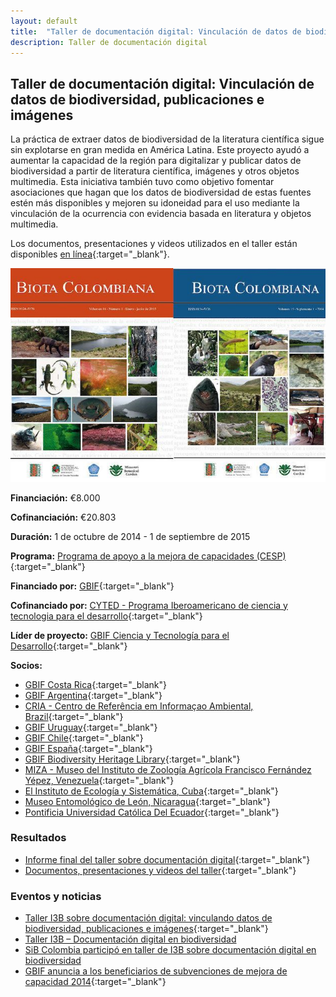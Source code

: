 ```yaml
---
layout: default
title:  "Taller de documentación digital: Vinculación de datos de biodiversidad, publicaciones e imágenes"
description: Taller de documentación digital
---
```


## Taller de documentación digital: Vinculación de datos de biodiversidad, publicaciones e imágenes

La práctica de extraer datos de biodiversidad de la literatura científica sigue sin explotarse en gran medida en América Latina. Este proyecto ayudó a aumentar la capacidad de la región para digitalizar y publicar datos de biodiversidad a partir de literatura científica, imágenes y otros objetos multimedia. Esta iniciativa también tuvo como objetivo fomentar asociaciones que hagan que los datos de biodiversidad de estas fuentes estén más disponibles y mejoren su idoneidad para el uso mediante la vinculación de la ocurrencia con evidencia basada en literatura y objetos multimedia.  

Los documentos, presentaciones y videos utilizados en el taller están disponibles [en línea](http://www.recibio.net/taller-i3b-documentacion-digital/?postTabs=2){:target="_blank"}.  

<img src="/comunidad/proyectos/images/CESP2014-DOCUMENTACION-DIGITAL-BIOTA-COLOMBIANA.jpg" width=770>

**Financiación:** €8.000

**Cofinanciación:** €20.803

**Duración:** 1 de octubre de 2014 - 1 de septiembre de 2015
 

**Programa:** [Programa de apoyo a la mejora de capacidades (CESP)](https://www.gbif.org/programme/82219){:target="_blank"}

**Financiado por:** [GBIF](http://www.gbif.org/){:target="_blank"}

**Cofinanciado por:** [CYTED - Programa Iberoamericano de ciencia y tecnologia para el desarrollo](http://www.cyted.org/){:target="_blank"}

**Líder de proyecto:** [GBIF Ciencia y Tecnología para el Desarrollo](https://www.gbif.org/country/ES/about){:target="_blank"}

**Socios:**

* [GBIF Costa Rica](http://biodiversidad.go.cr/){:target="_blank"}
* [GBIF Argentina](http://www.sndb.mincyt.gob.ar/){:target="_blank"}
* [CRIA - Centro de Referência em Informaçao Ambiental, Brazil](http://www.cria.org.br/){:target="_blank"}
* [GBIF Uruguay](https://www.gbif.org/country/UY/about){:target="_blank"}
* [GBIF Chile](https://gbifchile.mma.gob.cl/){:target="_blank"}
* [GBIF España](https://www.gbif.org/country/ES/about){:target="_blank"}
* [GBIF Biodiversity Heritage Library](https://www.gbif.org/country/CO/abouthttps://www.gbif.org/country/US/about){:target="_blank"}
* [MIZA - Museo del Instituto de Zoología Agrícola Francisco Fernández Yépez, Venezuela](https://www.museodata.com/museos/85-venezuela/558-miza-francisco-fernandez-yepes.html){:target="_blank"}
* [El Instituto de Ecología y Sistemática, Cuba](http://www.ecosis.cu/){:target="_blank"}
* [Museo Entomológico de León, Nicaragua](http://bio-nica.info/topic/index.html){:target="_blank"}
* [Pontificia Universidad Católica Del Ecuador](https://www.puce.edu.ec/){:target="_blank"}

### Resultados

- [Informe final del taller sobre documentación digital](https://assets.ctfassets.net/uo17ejk9rkwj/2kuSZiYzA8moEA0ESsmUmw/64a162fde7f30fc9447cf17341f59b7d/Final_report_of_digital_documentation_project_CESP_2014.pdf){:target="_blank"}
- [Documentos, presentaciones y videos del taller](http://www.recibio.net/taller-i3b-documentacion-digital/?postTabs=2){:target="_blank"}


### Eventos y noticias

- [Taller I3B sobre documentación digital: vinculando datos de biodiversidad, publicaciones e imágenes](https://www.gbif.org/event/82239/i3b-workshop-on-digital-documentation-linking-biodiversity-data-publications-and-images){:target="_blank"}
- [Taller I3B – Documentación digital en biodiversidad
](post/2014/taller-i3b-documentacion-digital/)
- [SiB Colombia participó en taller de I3B sobre documentación digital en biodiversidad
](post/2015/i3b-documentación-digital-biodiversidad/)
- [GBIF anuncia a los beneficiarios de subvenciones de mejora de capacidad 2014](https://www.gbif.org/news/82364/gbif-announces-2014-capacity-enhancement-grant-recipients){:target="_blank"}

